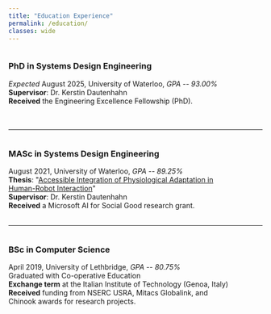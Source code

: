 ```yaml
---
title: "Education Experience"
permalink: /education/
classes: wide
---
```



<figure style="width: 18%" class="align-right">
  <img src="{{ site.url }}{{ site.baseurl }}/assets/images/education/uwaterloo_logo.png" alt="">
</figure> 

### PhD in Systems Design Engineering

*Expected* August 2025, University of Waterloo, *GPA -- 93.00%*<br>
**Supervisor**: Dr. Kerstin Dautenhahn <br>
**Received** the Engineering Excellence Fellowship (PhD). <br><br><br>

---

<figure style="width: 18%" class="align-right">
  <img src="{{ site.url }}{{ site.baseurl }}/assets/images/education/uwaterloo_logo.png" alt="">
</figure> 

### MASc in Systems Design Engineering

August 2021, University of Waterloo, *GPA -- 89.25%*<br>
**Thesis**: "[Accessible Integration of Physiological Adaptation in <br> Human-Robot Interaction](https://uwspace.uwaterloo.ca/handle/10012/17462)"<br>
**Supervisor**: Dr. Kerstin Dautenhahn<br>
**Received** a Microsoft AI for Social Good research grant.<br><br>

---

<figure style="width: 18%" class="align-right">
  <img src="{{ site.url }}{{ site.baseurl }}/assets/images/education/uofl_logo.png" alt="">
</figure> 

### BSc in Computer Science 

April 2019, University of Lethbridge, *GPA -- 80.75%*<br>
Graduated with Co-operative Education <br>
**Exchange term** at the Italian Institute of Technology (Genoa, Italy) <br>
**Received** funding from NSERC USRA, Mitacs Globalink, and <br> Chinook awards for research projects.
